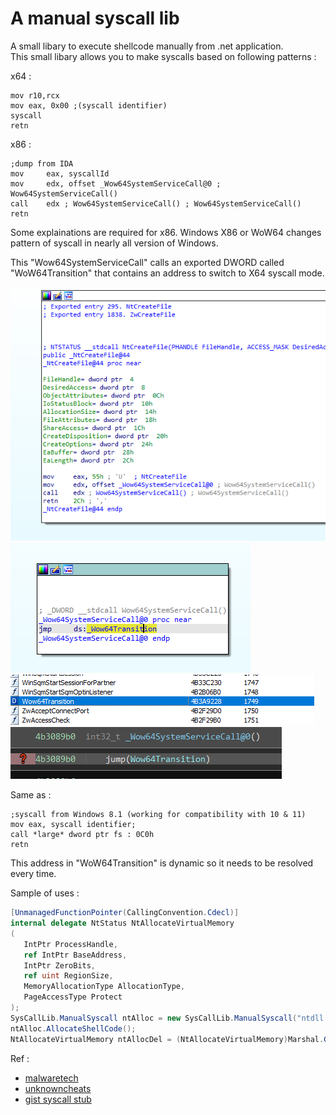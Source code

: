 # A manual syscall lib 

A small libary to execute shellcode manually from .net application. <br>
This small libary allows you to make syscalls based on following patterns :

x64 :

```assembly
mov r10,rcx
mov eax, 0x00 ;(syscall identifier)
syscall
retn
```

x86 :


```assembly
;dump from IDA
mov     eax, syscallId
mov     edx, offset _Wow64SystemServiceCall@0 ; Wow64SystemServiceCall()
call    edx ; Wow64SystemServiceCall() ; Wow64SystemServiceCall()
retn    
```

Some explainations are required for x86. Windows X86 or WoW64 changes pattern of syscall in nearly all version of Windows.

This "Wow64SystemServiceCall" calls an exported DWORD called "WoW64Transition" that contains an address to switch to X64 syscall mode.

![PIC1](https://github.com/arsium/SysCallLib/blob/main/Pictures/1_32.png?raw=true)
<br>
![PIC1](https://github.com/arsium/SysCallLib/blob/main/Pictures/1_32_2.png?raw=true)
<br>
![PIC1](https://github.com/arsium/SysCallLib/blob/main/Pictures/3_32.png?raw=true)
<br>
![PIC1](https://github.com/arsium/SysCallLib/blob/main/Pictures/6_32.png?raw=true)

Same as :


```assembly
;syscall from Windows 8.1 (working for compatibility with 10 & 11)
mov eax, syscall identifier;
call *large* dword ptr fs : 0C0h
retn   
```

This address in "WoW64Transition" is dynamic so it needs to be resolved every time.



Sample of uses :

```csharp
[UnmanagedFunctionPointer(CallingConvention.Cdecl)]
internal delegate NtStatus NtAllocateVirtualMemory
(
   IntPtr ProcessHandle,
   ref IntPtr BaseAddress,
   IntPtr ZeroBits,
   ref uint RegionSize,
   MemoryAllocationType AllocationType,
   PageAccessType Protect
);
SysCallLib.ManualSyscall ntAlloc = new SysCallLib.ManualSyscall("ntdll.dll", "NtAllocateVirtualMemory", true);
ntAlloc.AllocateShellCode();
NtAllocateVirtualMemory ntAllocDel = (NtAllocateVirtualMemory)Marshal.GetDelegateForFunctionPointer(ntAlloc.allocatedShellCode, typeof(NtAllocateVirtualMemory));
```

Ref :
* [malwaretech](https://www.malwaretech.com/2015/07/windows-10-system-call-stub-changes.html)
* [unknowncheats](https://www.unknowncheats.me/forum/assembly/148398-manual-syscalls-using-assembly-x64.html)
* [gist syscall stub](https://gist.github.com/wbenny/b08ef73b35782a1f57069dff2327ee4d)
